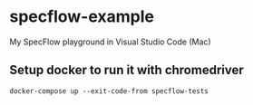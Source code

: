 # specflow-example
My SpecFlow playground in Visual Studio Code (Mac)

## Setup docker to run it with chromedriver
```
docker-compose up --exit-code-from specflow-tests
```
